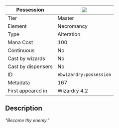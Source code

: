 | Possession |![](https://github.com/Electroblob77/Wizardry/blob/1.12.2/src/main/resources/assets/ebwizardry/textures/spells/ebwizardry:possession.png)|
|---|---|
| Tier | Master |
| Element | Necromancy |
| Type | Alteration |
| Mana Cost | 100 |
| Continuous | No |
| Cast by wizards | No |
| Cast by dispensers | No |
| ID | `ebwizardry:possession` |
| Metadata | 167 |
| First appeared in | Wizardry 4.2 |
## Description
_"Become thy enemy."_